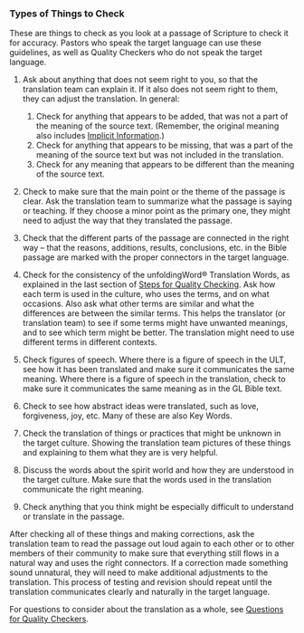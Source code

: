 
### Types of Things to Check

These are things to check as you look at a passage of Scripture to check it for accuracy. Pastors who speak the target language can use these guidelines, as well as Quality Checkers who do not speak the target language. 

1. Ask about anything that does not seem right to you, so that the translation team can explain it. If it also does not seem right to them, they can adjust the translation. In general:

    1. Check for anything that appears to be added, that was not a part of the meaning of the source text. (Remember, the original meaning also includes [Implicit Information](../../translate/figs-explicit/01.md).)
    1. Check for anything that appears to be missing, that was a part of the meaning of the source text but was not included in the translation.
    1. Check for any meaning that appears to be different than the meaning of the source text.

1. Check to make sure that the main point or the theme of the passage is clear. Ask the translation team to summarize what the passage is saying or teaching. If they choose a minor point as the primary one, they might need to adjust the way that they translated the passage.
1. Check that the different parts of the passage are connected in the right way – that the reasons, additions, results, conclusions, etc. in the Bible passage are marked with the proper connectors in the target language.
1. Check for the consistency of the unfoldingWord® Translation Words, as explained in the last section of [Steps for Quality Checking](../vol2-steps/01.md). Ask how each term is used in the culture, who uses the terms, and on what occasions. Also ask what other terms are similar and what the differences are between the similar terms. This helps the translator (or translation team) to see if some terms might have unwanted meanings, and to see which term might be better. The translation might need to use different terms in different contexts.
1. Check figures of speech. Where there is a figure of speech in the ULT, see how it has been translated and make sure it communicates the same meaning. Where there is a figure of speech in the translation, check to make sure it communicates the same meaning as in the GL Bible text.
1. Check to see how abstract ideas were translated, such as love, forgiveness, joy, etc. Many of these are also Key Words.
1. Check the translation of things or practices that might be unknown in the target culture. Showing the translation team pictures of these things and explaining to them what they are is very helpful.
1. Discuss the words about the spirit world and how they are understood in the target culture. Make sure that the words used in the translation communicate the right meaning.
1. Check anything that you think might be especially difficult to understand or translate in the passage.

After checking all of these things and making corrections, ask the translation team to read the passage out loud again to each other or to other members of their community to make sure that everything still flows in a natural way and uses the right connectors. If a correction made something sound unnatural, they will need to make additional adjustments to the translation. This process of testing and revision should repeat until the translation communicates clearly and naturally in the target language.

For questions to consider about the translation as a whole, see [Questions for Quality Checkers](../level3-questions/01.md).
